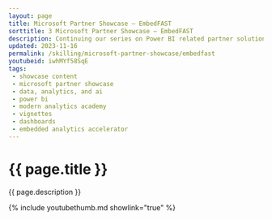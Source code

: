 ```yaml
---
layout: page
title: Microsoft Partner Showcase — EmbedFAST
sorttitle: 3 Microsoft Partner Showcase — EmbedFAST
description: Continuing our series on Power BI related partner solutions, we sat down with Keshav and Arpita from MAQ Software to discuss EmbedFAST. EmbedFAST allows users to embed Power BI into applications without the complexity of writing code, achieving faster time to insight while saving time and development effort.
updated: 2023-11-16
permalink: /skilling/microsoft-partner-showcase/embedfast
youtubeid: iwhMYf58SqE
tags: 
 - showcase content
 - microsoft partner showcase
 - data, analytics, and ai
 - power bi
 - modern analytics academy
 - vignettes
 - dashboards
 - embedded analytics accelerator
---
```


# {{ page.title }}

{{ page.description }}

{% include youtubethumb.md showlink="true" %}